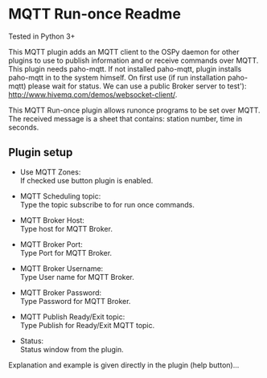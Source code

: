 MQTT Run-once Readme
====

Tested in Python 3+

This MQTT plugin adds an MQTT client to the OSPy daemon for other plugins to use to publish information and or receive commands over MQTT. This plugin needs paho-mqtt. If not installed paho-mqtt, plugin installs paho-mqtt in to the system himself. On first use (if run installation paho-mqtt) please wait for status. We can use a public Broker server to test'): http://www.hivemq.com/demos/websocket-client/.

This MQTT Run-once plugin allows runonce programs to be set over MQTT. The received message is a sheet that contains: station number, time in seconds. 

Plugin setup
-----------

* Use MQTT Zones:  
  If checked use button plugin is enabled.  

* MQTT Scheduling topic:  
  Type the topic subscribe to for run once commands.  

* MQTT Broker Host:  
  Type host for MQTT Broker.

* MQTT Broker Port:  
  Type Port for MQTT Broker.

* MQTT Broker Username:  
  Type User name for MQTT Broker.

* MQTT Broker Password:  
  Type Password for MQTT Broker.

* MQTT Publish Ready/Exit topic:  
  Type Publish for Ready/Exit MQTT topic.

* Status:  
Status window from the plugin.


Explanation and example is given directly in the plugin (help button)...
